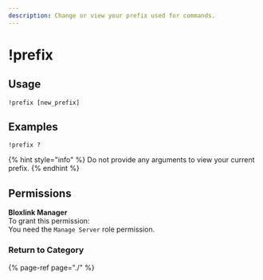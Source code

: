 ```yaml
---
description: Change or view your prefix used for commands.
---
```


# !prefix

## Usage

```text
!prefix [new_prefix]
```

## Examples

```text
!prefix ?
```

{% hint style="info" %}
Do not provide any arguments to view your current prefix.
{% endhint %}

## Permissions

**Bloxlink Manager**  
To grant this permission:  
You need the `Manage Server` role permission.

### Return to Category

{% page-ref page="./" %}

